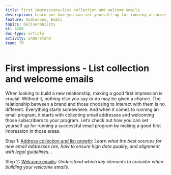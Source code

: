 ```yaml
---
title: First impressions—list collection and welcome emails
description: Learn out how you can set yourself up for running a successful email program by making a good first impression. 
feature: Audiences, Email
topics: Deliverability
kt: 5258
doc-type: article
activity: understand
team: TM
---
```


# First impressions - List collection and welcome emails

When looking to build a new relationship, making a good first impression is crucial. Without it, nothing else you say or do may be given a chance. The relationship between a brand and those choosing to interact with them is no different. Everything starts somewhere. And when it comes to running an email program, it starts with collecting email addresses and welcoming those subscribers to your program. Let’s check out how you can set yourself up for running a successful email program by making a good first impression in those areas.

Step 1:  [Address collection and list growth](/help/first-impressions/address-collection-and-list-growth.md): 
*Learn what the best sources for new email addresses are, how to ensure high data quality, and alignment with legal guidelines. .*

Step 2:  [Welcome emails](/help/first-impressions/welcome-emails.md):
*Understand which key elements to consider when building your welcome emails.*
